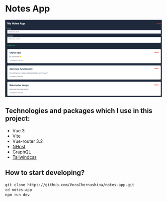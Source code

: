 # Notes App

![Notes App Preview](/public/preview.png)

## Technologies and packages which I use in this project:
* Vue 3
* Vite
* Vue-router 3.2
* [NHost](https://nhost.io/)
* [GraphQL](https://www.apollographql.com/)
* [Tailwindcss](https://tailwindcss.com/)

## How to start developing?
```
git clone https://github.com/VeraChernushina/notes-app.git
cd notes-app
npm run dev
```
